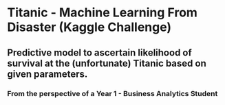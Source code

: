 # Titanic - Machine Learning From Disaster (Kaggle Challenge)
## Predictive model to ascertain likelihood of survival at the (unfortunate) Titanic based on given parameters. 
### From the perspective of a Year 1 - Business Analytics Student